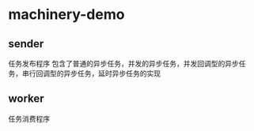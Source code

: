 # machinery-demo
## sender
任务发布程序
包含了普通的异步任务，并发的异步任务，并发回调型的异步任务，串行回调型的异步任务，延时异步任务的实现
## worker
任务消费程序
